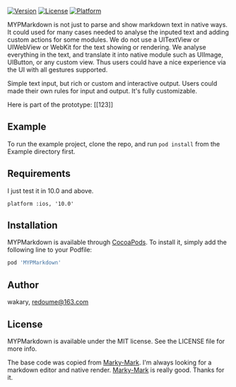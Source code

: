 [![Version](https://img.shields.io/cocoapods/v/MYPMarkdown.svg?style=flat)](https://cocoapods.org/pods/MYPMarkdown)
[![License](https://img.shields.io/cocoapods/l/MYPMarkdown.svg?style=flat)](https://cocoapods.org/pods/MYPMarkdown)
[![Platform](https://img.shields.io/cocoapods/p/MYPMarkdown.svg?style=flat)](https://cocoapods.org/pods/MYPMarkdown)

MYPMarkdown is not just to parse and show markdown text in native ways. It could used for many cases needed to analyse the inputed text and adding custom actions for some modules. We do not use a UITextView or UIWebView or WebKit for the text showing or rendering. We analyse everything in the text, and translate it into native module such as UIImage, UIButton, or any custom view. Thus users could have a nice experience via the UI with all gestures supported.

Simple text input, but rich or custom and interactive output. Users could made their own rules for input and output. It's fully customizable.

Here is part of the prototype:
[[123]]
## Example

To run the example project, clone the repo, and run `pod install` from the Example directory first.

## Requirements
I just test it in 10.0 and above.
```
platform :ios, '10.0'
```

## Installation

MYPMarkdown is available through [CocoaPods](https://cocoapods.org). To install
it, simply add the following line to your Podfile:

```ruby
pod 'MYPMarkdown'
```

## Author

wakary, redoume@163.com

## License

MYPMarkdown is available under the MIT license. See the LICENSE file for more info.

The base code was copied from [Marky-Mark](https://github.com/M2Mobi/Marky-Mark).
I'm always looking for a markdown editor and native render.
[Marky-Mark](https://github.com/M2Mobi/Marky-Mark) is really good. Thanks for it.
